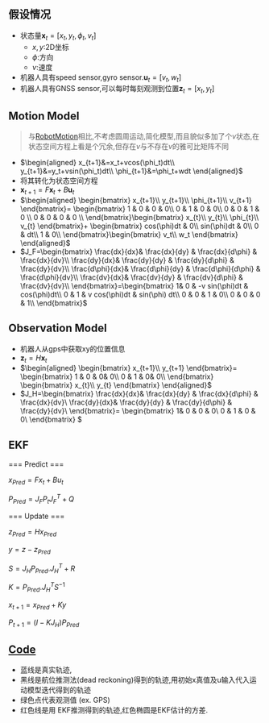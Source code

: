 ## 假设情况

- 状态量$\textbf{x}_t=[x_t, y_t, \phi_t, v_t]$
  - $x,y$:2D坐标
  - $\phi$:方向
  - $v$:速度
- 机器人具有speed sensor,gyro sensor.$\textbf{u}_t=[v_t,w_t]$
- 机器人具有GNSS sensor,可以每时每刻观测到位置$\textbf{z}_t=[x_t,y_t]$

## Motion Model

> 与[RobotMotion](../Book/Robot-Motion.md)相比,不考虑圆周运动,简化模型,而且貌似多加了个$v$状态,在状态空间方程上看是个冗余,但存在$v$与不存在$v$的雅可比矩阵不同

- $\begin{aligned}
  x_{t+1}&=x_t+vcos(\phi_t)dt\\
  y_{t+1}&=y_t+vsin(\phi_t)dt\\
  \phi_{t+1}&=\phi_t+wdt
  \end{aligned}$
- 将其转化为状态空间方程
- $\textbf{x}_{t+1} = F\textbf{x}_t+B\textbf{u}_t$
- $\begin{aligned}
  \begin{bmatrix}
  x_{t+1}\\
  y_{t+1}\\
  \phi_{t+1}\\
  v_{t+1}
  \end{bmatrix}=
  \begin{bmatrix}
  1 & 0 & 0 & 0\\
  0 & 1 & 0 & 0\\
  0 & 0 & 1 & 0 \\
  0 & 0 & 0 & 0 \\
  \end{bmatrix}\begin{bmatrix}
  x_{t}\\
  y_{t}\\
  \phi_{t}\\
  v_{t}
  \end{bmatrix}+
  \begin{bmatrix}
  cos(\phi)dt & 0\\
  sin(\phi)dt & 0\\
  0 & dt\\
  1 & 0\\
  \end{bmatrix}\begin{bmatrix}
  v_t\\
  w_t
  \end{bmatrix}
  \end{aligned}$
- $J_F=\begin{bmatrix}
  \frac{dx}{dx}& \frac{dx}{dy} & \frac{dx}{d\phi} &  \frac{dx}{dv}\\
  \frac{dy}{dx}& \frac{dy}{dy} & \frac{dy}{d\phi} &  \frac{dy}{dv}\\
  \frac{d\phi}{dx}& \frac{d\phi}{dy} & \frac{d\phi}{d\phi} &  \frac{d\phi}{dv}\\
  \frac{dv}{dx}& \frac{dv}{dy} & \frac{dv}{d\phi} &  \frac{dv}{dv}\\
  \end{bmatrix}=\begin{bmatrix}
  1& 0 & -v sin(\phi)dt &  cos(\phi)dt\\
  0 & 1 & v cos(\phi)dt & sin(\phi) dt\\
  0 & 0 & 1 & 0\\
  0 & 0 & 0 & 1\\
  \end{bmatrix}$

## Observation Model

- 机器人从gps中获取xy的位置信息
- $\textbf{z}_{t} = H\textbf{x}_t$
- $\begin{aligned}
  \begin{bmatrix}
    x_{t+1}\\
    y_{t+1}
  \end{bmatrix}=
  \begin{bmatrix}
    1 & 0 & 0& 0\\
    0 & 1 & 0& 0\\
  \end{bmatrix}
  \begin{bmatrix}
    x_{t}\\
    y_{t}
  \end{bmatrix}
\end{aligned}$
- $J_H=\begin{bmatrix}
  \frac{dx}{dx}& \frac{dx}{dy} & \frac{dx}{d\phi} &  \frac{dx}{dv}\\
  \frac{dy}{dx}& \frac{dy}{dy} & \frac{dy}{d\phi} &  \frac{dy}{dv}\\
\end{bmatrix}=
\begin{bmatrix}
  1& 0 & 0 & 0\\
  0 & 1 & 0 & 0\\
\end{bmatrix}
$

## EKF
=== Predict ===

$x_{Pred} = Fx_t+Bu_t$

$P_{Pred} = J_FP_t J_F^T + Q$

=== Update ===

$z_{Pred} = Hx_{Pred}$ 

$y = z - z_{Pred}$

$S = J_H P_{Pred}.J_H^T + R$

$K = P_{Pred}.J_H^T S^{-1}$

$x_{t+1} = x_{Pred} + Ky$

$P_{t+1} = ( I - K J_H) P_{Pred}$

## [Code](codes/extended_kalman_filter.py)
- 蓝线是真实轨迹,
- 黑线是航位推测法(dead reckoning)得到的轨迹,用初始x真值及u输入代入运动模型迭代得到的轨迹
- 绿色点代表观测值 (ex. GPS)
- 红色线是用 EKF推测得到的轨迹,红色椭圆是EKF估计的方差.